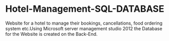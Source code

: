 # Hotel-Management-SQL-DATABASE
Website for a hotel to manage their bookings, cancellations, 
food ordering system etc.Using Microsoft server management studio 2012 the Database for the Website is created on the Back-End. 
